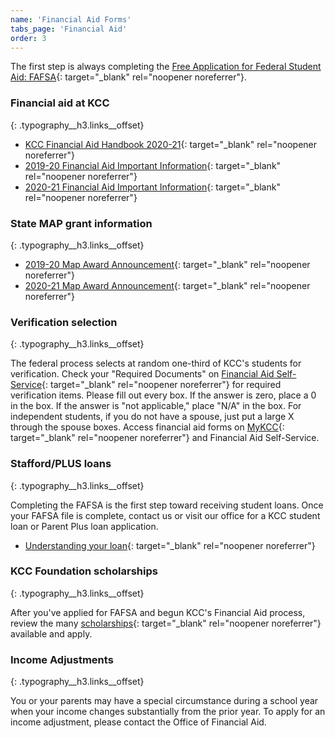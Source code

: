 ```yaml
---
name: 'Financial Aid Forms'
tabs_page: 'Financial Aid'
order: 3
---
```


The first step is always completing the [Free Application for Federal Student Aid: FAFSA](http://www.fafsa.gov/){: target="_blank" rel="noopener noreferrer"}.

### Financial aid at KCC
{: .typography__h3.links__offset}

* [KCC Financial Aid Handbook 2020-21](../uploads/20-21FinancialAidHandbook.pdf){: target="_blank" rel="noopener noreferrer"}
* [2019-20 Financial Aid Important Information](../uploads/19-20-financial-aid-important-information.pdf){: target="_blank" rel="noopener noreferrer"}
* [2020-21 Financial Aid Important Information​](https://my.kcc.edu/services/financialaid/Documents/20-21%20Financial%20Aid%20Important%20Information.pdf){: target="_blank" rel="noopener noreferrer"}

### State MAP grant information
{: .typography__h3.links__offset}

* [2019-20 Map Award Announcement](../uploads/19-20-MAP-Award-Announcement.pdf){: target="_blank" rel="noopener noreferrer"}
* [2020-21 Map Award Announcement​](https://my.kcc.edu/services/financialaid/Documents/20-21%20MAP%20Award%20Announcement.pdf){: target="_blank" rel="noopener noreferrer"}

### Verification selection
{: .typography__h3.links__offset}

The federal process selects at random one-third of KCC's students for verification. Check your "Required Documents" on [Financial Aid Self-Service](https://selfservice.kcc.edu/Student/FinancialAid/Home){: target="_blank" rel="noopener noreferrer"} for required verification items. Please fill out every box. If the answer is zero, place a 0 in the box. If the answer is "not applicable," place "N/A" in the box. For independent students, if you do not have a spouse, just put a large X through the spouse boxes. Access financial aid forms on [MyKCC](https://my.kcc.edu/services/financialaid/Pages/default.aspx){: target="_blank" rel="noopener noreferrer"} and Financial Aid Self-Service.

### Stafford/PLUS loans
{: .typography__h3.links__offset}

Completing the FAFSA is the first step toward receiving student loans. Once your FAFSA file is complete, contact us or visit our office for a KCC student loan or Parent Plus loan application.

* [Understanding your loan](../uploads/understanding-federal-direct-staff-Loan.pdf){: target="_blank" rel="noopener noreferrer"}

### KCC Foundation scholarships
{: .typography__h3.links__offset}

After you've applied for FAFSA and begun KCC's Financial Aid process, review the many [scholarships](http://foundation.kcc.edu/scholarships/){: target="_blank" rel="noopener noreferrer"} available and apply.

### Income Adjustments
{: .typography__h3.links__offset}

You or your parents may have a special circumstance during a school year when your income changes substantially from the prior year. To apply for an income adjustment, please contact the Office of Financial Aid.​​​​
